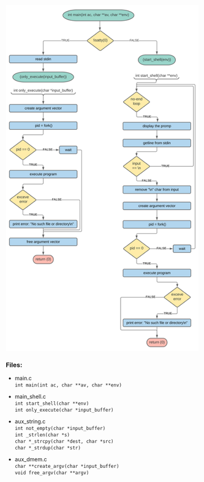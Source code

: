 <img style="text-align:center" src="https://github.com/coding-max/simple_shell/blob/develop/assets/flowchart.svg?raw=true" alt="flowchart of main.c"/>  

### Files:

- main.c  
`int main(int ac, char **av, char **env)`  

- main_shell.c  
`int start_shell(char **env)`  
`int only_execute(char *input_buffer)`  

- aux_string.c  
`int not_empty(char *input_buffer)`  
`int _strlen(char *s)`  
`char *_strcpy(char *dest, char *src)`  
`char *_strdup(char *str)`  

- aux_dmem.c  
`char **create_argv(char *input_buffer)`  
`void free_argv(char **argv)`  